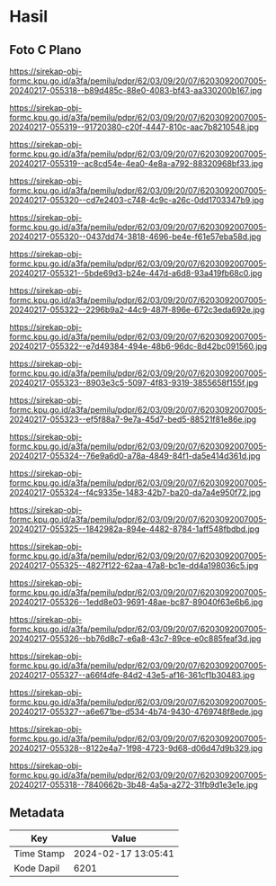 # Hasil

## Foto C Plano

https://sirekap-obj-formc.kpu.go.id/a3fa/pemilu/pdpr/62/03/09/20/07/6203092007005-20240217-055318--b89d485c-88e0-4083-bf43-aa330200b167.jpg

https://sirekap-obj-formc.kpu.go.id/a3fa/pemilu/pdpr/62/03/09/20/07/6203092007005-20240217-055319--91720380-c20f-4447-810c-aac7b8210548.jpg

https://sirekap-obj-formc.kpu.go.id/a3fa/pemilu/pdpr/62/03/09/20/07/6203092007005-20240217-055319--ac8cd54e-4ea0-4e8a-a792-88320968bf33.jpg

https://sirekap-obj-formc.kpu.go.id/a3fa/pemilu/pdpr/62/03/09/20/07/6203092007005-20240217-055320--cd7e2403-c748-4c9c-a26c-0dd1703347b9.jpg

https://sirekap-obj-formc.kpu.go.id/a3fa/pemilu/pdpr/62/03/09/20/07/6203092007005-20240217-055320--0437dd74-3818-4696-be4e-f61e57eba58d.jpg

https://sirekap-obj-formc.kpu.go.id/a3fa/pemilu/pdpr/62/03/09/20/07/6203092007005-20240217-055321--5bde69d3-b24e-447d-a6d8-93a419fb68c0.jpg

https://sirekap-obj-formc.kpu.go.id/a3fa/pemilu/pdpr/62/03/09/20/07/6203092007005-20240217-055322--2296b9a2-44c9-487f-896e-672c3eda692e.jpg

https://sirekap-obj-formc.kpu.go.id/a3fa/pemilu/pdpr/62/03/09/20/07/6203092007005-20240217-055322--e7d49384-494e-48b6-96dc-8d42bc091560.jpg

https://sirekap-obj-formc.kpu.go.id/a3fa/pemilu/pdpr/62/03/09/20/07/6203092007005-20240217-055323--8903e3c5-5097-4f83-9319-3855658f155f.jpg

https://sirekap-obj-formc.kpu.go.id/a3fa/pemilu/pdpr/62/03/09/20/07/6203092007005-20240217-055323--ef5f88a7-9e7a-45d7-bed5-88521f81e86e.jpg

https://sirekap-obj-formc.kpu.go.id/a3fa/pemilu/pdpr/62/03/09/20/07/6203092007005-20240217-055324--76e9a6d0-a78a-4849-84f1-da5e414d361d.jpg

https://sirekap-obj-formc.kpu.go.id/a3fa/pemilu/pdpr/62/03/09/20/07/6203092007005-20240217-055324--f4c9335e-1483-42b7-ba20-da7a4e950f72.jpg

https://sirekap-obj-formc.kpu.go.id/a3fa/pemilu/pdpr/62/03/09/20/07/6203092007005-20240217-055325--1842982a-894e-4482-8784-1aff548fbdbd.jpg

https://sirekap-obj-formc.kpu.go.id/a3fa/pemilu/pdpr/62/03/09/20/07/6203092007005-20240217-055325--4827f122-62aa-47a8-bc1e-dd4a198036c5.jpg

https://sirekap-obj-formc.kpu.go.id/a3fa/pemilu/pdpr/62/03/09/20/07/6203092007005-20240217-055326--1edd8e03-9691-48ae-bc87-89040f63e6b6.jpg

https://sirekap-obj-formc.kpu.go.id/a3fa/pemilu/pdpr/62/03/09/20/07/6203092007005-20240217-055326--bb76d8c7-e6a8-43c7-89ce-e0c885feaf3d.jpg

https://sirekap-obj-formc.kpu.go.id/a3fa/pemilu/pdpr/62/03/09/20/07/6203092007005-20240217-055327--a66f4dfe-84d2-43e5-af16-361cf1b30483.jpg

https://sirekap-obj-formc.kpu.go.id/a3fa/pemilu/pdpr/62/03/09/20/07/6203092007005-20240217-055327--a6e671be-d534-4b74-9430-4769748f8ede.jpg

https://sirekap-obj-formc.kpu.go.id/a3fa/pemilu/pdpr/62/03/09/20/07/6203092007005-20240217-055328--8122e4a7-1f98-4723-9d68-d06d47d9b329.jpg

https://sirekap-obj-formc.kpu.go.id/a3fa/pemilu/pdpr/62/03/09/20/07/6203092007005-20240217-055318--7840662b-3b48-4a5a-a272-31fb9d1e3e1e.jpg


## Metadata

| Key        | Value               |
| ---------- | ------------------- |
| Time Stamp | 2024-02-17 13:05:41 |
| Kode Dapil | 6201                |



